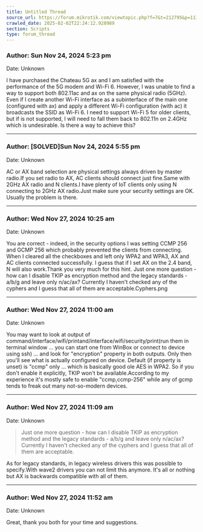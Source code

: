 ```yaml
---
title: Untitled Thread
source_url: https://forum.mikrotik.com/viewtopic.php?f=7&t=212795&p=1110928#p1110928
crawled_date: 2025-02-02T22:24:12.928989
section: Scripts
type: forum_thread
---
```


### Author: Sun Nov 24, 2024 5:23 pm
Date: Unknown

I have purchased the Chateau 5G ax and I am satisfied with the performance of the 5G modem and Wi-Fi 6. However, I was unable to find a way to support both 802.11ac and ax on the same physical radio (5GHz). Even if I create another Wi-Fi interface as a subinterface of the main one (configured with ax) and apply a different Wi-Fi configuration (with ac) it broadcasts the SSID as Wi-Fi 6. I need to support Wi-Fi 5 for older clients, but if is not supported, I will need to fall them back to 802.11n on 2.4GHz which is undesirable. Is there a way to achieve this?


---
### Author: [SOLVED]Sun Nov 24, 2024 5:55 pm
Date: Unknown

AC or AX band selection are physical settings always driven by master radio.If you set radio to AX, AC clients should connect just fine.Same with 2GHz AX radio and N clients.I have plenty of IoT clients only using N connecting to 2GHz AX radio.Just make sure your security settings are OK. Usually the problem is there.


---
### Author: Wed Nov 27, 2024 10:25 am
Date: Unknown

You are correct - indeed, in the security options I was setting CCMP 256 and GCMP 256 which probably prevented the clients from connecting. When I cleared all the checkboxes and left only WPA2 and WPA3, AX and AC clients connected successfully. I guess that if I set AX on the 2.4 band, N will also work.Thank you very much for this hint. Just one more question - how can I disable TKIP as encryption method and the legacy standards - a/b/g and leave only n/ac/ax? Currently I haven't checked any of the cyphers and I guess that all of them are acceptable.Cyphers.png


---
### Author: Wed Nov 27, 2024 11:00 am
Date: Unknown

You may want to look at output of command/interface/wifi/printand/interface/wifi/security/print(run them in terminal window ... you can start one from WinBox or connect to device using ssh)  ... and look for "encryption" property in both outputs. Only then you'll see what is actually configured on device. Default (if property is unset) is "ccmp" only ... which is basically good ole AES in WPA2. So if you don't enable it explicitly, TKIP won't be available.According to my experience it's mostly safe to enable "ccmp,ccmp-256" while any of gcmp tends to freak out many not-so-modern devices.


---
### Author: Wed Nov 27, 2024 11:09 am
Date: Unknown

> Just one more question - how can I disable TKIP as encryption method and the legacy standards - a/b/g and leave only n/ac/ax? Currently I haven't checked any of the cyphers and I guess that all of them are acceptable.

As for legacy standards, in legacy wireless drivers this was possible to specify.With wave2 drivers you can not limit this anymore. It's all or nothing but AX is backwards compatible with all of them.


---
### Author: Wed Nov 27, 2024 11:52 am
Date: Unknown

Great, thank you both for your time and suggestions.


